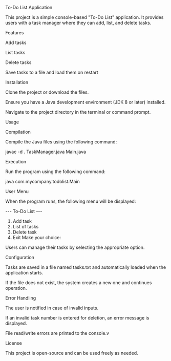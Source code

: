 To-Do List Application

This project is a simple console-based "To-Do List" application. It provides users with a task manager where they can add, list, and delete tasks.

Features

Add tasks

List tasks

Delete tasks

Save tasks to a file and load them on restart

Installation

Clone the project or download the files.

Ensure you have a Java development environment (JDK 8 or later) installed.

Navigate to the project directory in the terminal or command prompt.

Usage

Compilation

Compile the Java files using the following command:

javac -d . TaskManager.java Main.java

Execution

Run the program using the following command:

java com.mycompany.todolist.Main

User Menu

When the program runs, the following menu will be displayed:

--- To-Do List ---
1. Add task
2. List of tasks
3. Delete task
4. Exit
Make your choice: 

Users can manage their tasks by selecting the appropriate option.

Configuration

Tasks are saved in a file named tasks.txt and automatically loaded when the application starts.

If the file does not exist, the system creates a new one and continues operation.

Error Handling

The user is notified in case of invalid inputs.

If an invalid task number is entered for deletion, an error message is displayed.

File read/write errors are printed to the console.v

License

This project is open-source and can be used freely as needed.

